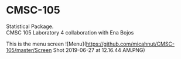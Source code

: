 # CMSC-105
Statistical Package. <br/>
CMSC 105 Laboratory 4 collaboration with Ena Bojos <br/>

This is the menu screen
![Menu](https://github.com/micahnut/CMSC-105/master/Screen Shot 2019-06-27 at 12.16.44 AM.PNG)
